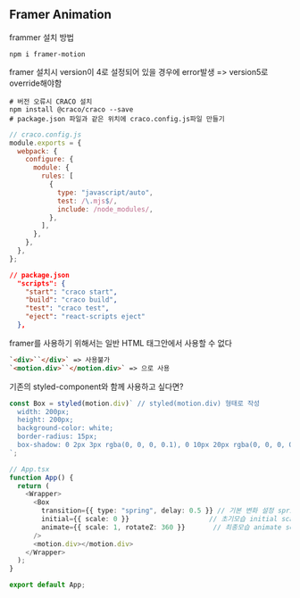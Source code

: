 ## Framer Animation



frammer 설치 방법

```shell
npm i framer-motion
```

framer 설치시 version이 4로 설정되어 있을 경우에 error발생 => version5로 override해야함

```shell
# 버전 오류시 CRACO 설치
npm install @craco/craco --save
# package.json 파일과 같은 위치에 craco.config.js파일 만들기
```

```js
// craco.config.js
module.exports = {
  webpack: {
    configure: {
      module: {
        rules: [
          {
            type: "javascript/auto",
            test: /\.mjs$/,
            include: /node_modules/,
          },
        ],
      },
    },
  },
};
```

```json
// package.json
  "scripts": {
    "start": "craco start",
    "build": "craco build",
    "test": "craco test",
    "eject": "react-scripts eject"
  },
```



framer를 사용하기 위해서는 일반 HTML 태그안에서 사용할 수 없다

```html
`<div>``</div>` => 사용불가
`<motion.div>``</motion.div>` => 으로 사용
```



기존의 styled-component와 함께 사용하고 싶다면?

```typescript
const Box = styled(motion.div)` // styled(motion.div) 형태로 작성
  width: 200px;
  height: 200px;
  background-color: white;
  border-radius: 15px;
  box-shadow: 0 2px 3px rgba(0, 0, 0, 0.1), 0 10px 20px rgba(0, 0, 0, 0.06);
`;
```

```typescript
// App.tsx
function App() {
  return (
    <Wrapper>
      <Box
        transition={{ type: "spring", delay: 0.5 }} // 기본 변화 설정 spring
        initial={{ scale: 0 }}					  // 초기모습 initial scale = 0 안보임
        animate={{ scale: 1, rotateZ: 360 }}	   // 최종모습 animate scale = 1 보임
      />
      <motion.div></motion.div>
    </Wrapper>
  );
}

export default App;
```

